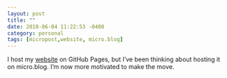 ```yaml
---
layout: post
title: ""
date: 2018-06-04 11:22:53 -0400
category: personal
tags: [micropost,website, micro.blog]
---
```


I host my [website](https://www.thecave.com) on GitHub Pages, but I’ve been thinking about hosting it on micro.blog. I’m now more motivated to make the move. 

